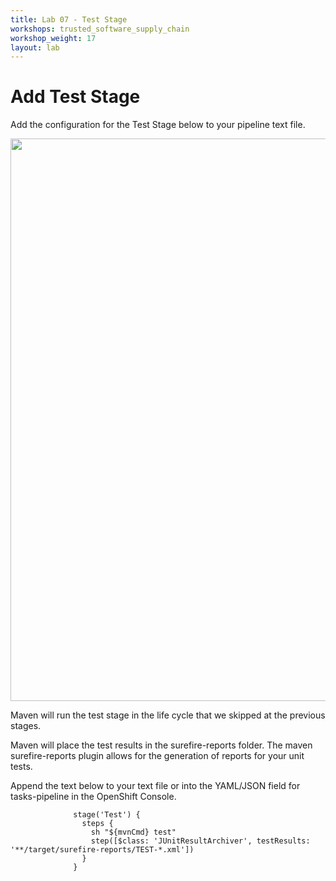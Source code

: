 ```yaml
---
title: Lab 07 - Test Stage
workshops: trusted_software_supply_chain
workshop_weight: 17
layout: lab
---
```


# Add Test Stage

Add the configuration for the Test Stage below to your pipeline text file.

<img src="../images/pipeline_test.png" width="900" />

Maven will run the test stage in the life cycle that we skipped at the previous stages.

Maven will place the test results in the surefire-reports folder.  The maven surefire-reports plugin allows for the generation of reports for your unit tests.

Append the text below to your text file or into the YAML/JSON field for tasks-pipeline in the OpenShift Console.

```
              stage('Test') {
                steps {
                  sh "${mvnCmd} test"
                  step([$class: 'JUnitResultArchiver', testResults: '**/target/surefire-reports/TEST-*.xml'])
                }
              }
```
